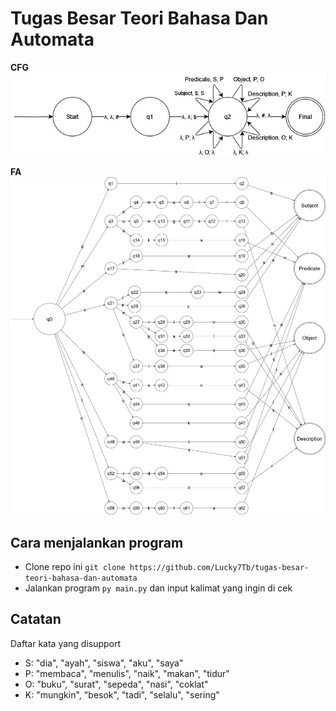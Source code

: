 # Tugas Besar Teori Bahasa Dan Automata

**CFG** <br>
![](https://github.com/Lucky7Tb/tugas-besar-teori-bahasa-dan-automata/blob/master/CFG.jpg)

**FA** <br>
![](https://github.com/Lucky7Tb/tugas-besar-teori-bahasa-dan-automata/blob/master/FA.jpg)

## Cara menjalankan program
- Clone repo ini `git clone https://github.com/Lucky7Tb/tugas-besar-teori-bahasa-dan-automata`
- Jalankan program `py main.py` dan input kalimat yang ingin di cek

## Catatan
Daftar kata yang disupport
- S: "dia", "ayah", "siswa", "aku", "saya"
- P: "membaca", "menulis", "naik", "makan", "tidur"
- O: "buku", "surat", "sepeda", "nasi", "coklat"
- K: "mungkin", "besok", "tadi", "selalu", "sering"
